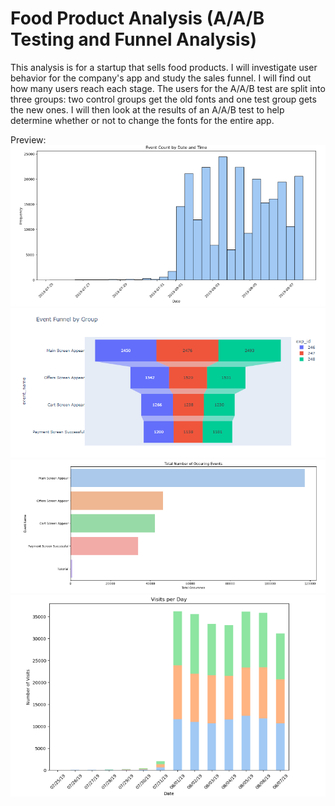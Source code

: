 # Food Product Analysis (A/A/B Testing and Funnel Analysis)

This analysis is for a startup that sells food products. I will investigate user behavior for the company's app and study the sales funnel. I will find out how many users reach each stage. The users for the A/A/B test are split into three groups: two control groups get the old fonts and one test group gets the new ones. I will then look at the results of an A/A/B test to help determine whether or not to change the fonts for the entire app. 

Preview:<br>
![graph](https://github.com/L-michelle/Projects/blob/main/Food%20Product%20Analysis/docs/event%20count%20by%20date%20and%20time.png)
![graph2](https://github.com/L-michelle/Projects/blob/main/Food%20Product%20Analysis/docs/event%20funnel%20by%20group.png)
![graph3](https://github.com/L-michelle/Projects/blob/main/Food%20Product%20Analysis/docs/total%20number%20of%20occuring%20events.png)
![graph4](https://github.com/L-michelle/Projects/blob/main/Food%20Product%20Analysis/docs/visits%20per%20day.png)
